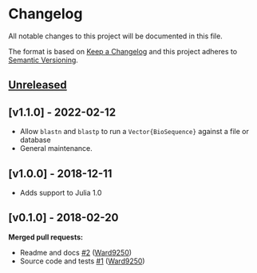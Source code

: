 # Changelog
All notable changes to this project will be documented in this file.

The format is based on [Keep a Changelog](http://keepachangelog.com/en/1.0.0/)
and this project adheres to [Semantic Versioning](http://semver.org/spec/v2.0.0.html).

## [Unreleased]

## [v1.1.0] - 2022-02-12
- Allow `blastn` and `blastp` to run a `Vector{BioSequence}` against a file or database
- General maintenance.

## [v1.0.0] - 2018-12-11
- Adds support to Julia 1.0

## [v0.1.0] - 2018-02-20
**Merged pull requests:**

- Readme and docs [\#2](https://github.com/BioJulia/BioTools.jl/pull/2) ([Ward9250](https://github.com/Ward9250))
- Source code and tests [\#1](https://github.com/BioJulia/BioTools.jl/pull/1) ([Ward9250](https://github.com/Ward9250))

[Unreleased]: https://github.com/BioJulia/BioTools.jl/compare/v1.1.0...HEAD
[1.1.0]: https://github.com/BioJulia/BioTools.jl/compare/v1.0.0...v1.1.0
[1.0.0]: https://github.com/BioJulia/BioTools.jl/compare/v0.1.0...v1.0.0
[0.1.0]: https://github.com/BioJulia/BioTools.jl/tree/v0.1.0
